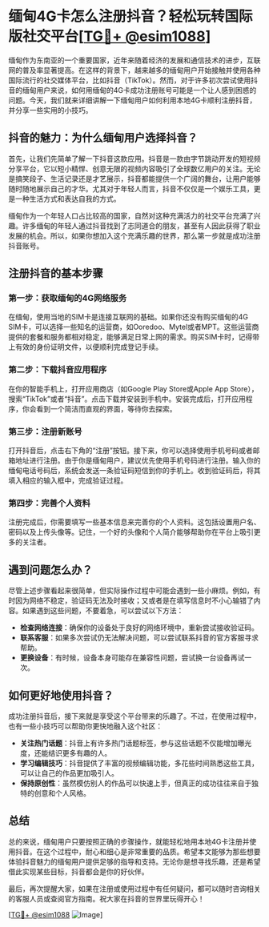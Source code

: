 # 缅甸4G卡怎么注册抖音？轻松玩转国际版社交平台[[TG💪+ @esim1088](https://t.me/s/esim1088)]

缅甸作为东南亚的一个重要国家，近年来随着经济的发展和通信技术的进步，互联网的普及率显著提高。在这样的背景下，越来越多的缅甸用户开始接触并使用各种国际流行的社交媒体平台，比如抖音（TikTok）。然而，对于许多初次尝试使用抖音的缅甸用户来说，如何用缅甸的4G卡成功注册账号可能是一个让人感到困惑的问题。今天，我们就来详细讲解一下缅甸用户如何利用本地4G卡顺利注册抖音，并分享一些实用的小技巧。

## 抖音的魅力：为什么缅甸用户选择抖音？

首先，让我们先简单了解一下抖音这款应用。抖音是一款由字节跳动开发的短视频分享平台，它以短小精悍、创意无限的视频内容吸引了全球数亿用户的关注。无论是搞笑段子、生活记录还是才艺展示，抖音都能提供一个广阔的舞台，让用户能够随时随地展示自己的才华。尤其对于年轻人而言，抖音不仅仅是一个娱乐工具，更是一种生活方式和表达自我的方式。

缅甸作为一个年轻人口占比较高的国家，自然对这种充满活力的社交平台充满了兴趣。许多缅甸的年轻人通过抖音找到了志同道合的朋友，甚至有人因此获得了职业发展的机会。所以，如果你想加入这个充满乐趣的世界，那么第一步就是成功注册抖音账号。

## 注册抖音的基本步骤

### 第一步：获取缅甸的4G网络服务

在缅甸，使用当地的SIM卡是连接互联网的基础。如果你还没有购买缅甸的4G SIM卡，可以选择一些知名的运营商，如Ooredoo、Mytel或者MPT。这些运营商提供的套餐和服务都相对稳定，能够满足日常上网的需求。购买SIM卡时，记得带上有效的身份证明文件，以便顺利完成登记手续。

### 第二步：下载抖音应用程序

在你的智能手机上，打开应用商店（如Google Play Store或Apple App Store），搜索“TikTok”或者“抖音”。点击下载并安装到手机中。安装完成后，打开应用程序，你会看到一个简洁而直观的界面，等待你去探索。

### 第三步：注册新账号

打开抖音后，点击右下角的“注册”按钮。接下来，你可以选择使用手机号码或者邮箱地址进行注册。由于你是缅甸用户，建议优先使用手机号码进行注册。输入你的缅甸电话号码后，系统会发送一条验证码短信到你的手机上。收到验证码后，将其填入相应的输入框中，完成验证过程。

### 第四步：完善个人资料

注册完成后，你需要填写一些基本信息来完善你的个人资料。这包括设置用户名、密码以及上传头像等。记住，一个好的头像和个人简介能够帮助你在平台上吸引更多的关注者。

## 遇到问题怎么办？

尽管上述步骤看起来很简单，但实际操作过程中可能会遇到一些小麻烦。例如，有时因为网络不稳定，验证码无法及时接收；又或者是在填写信息时不小心输错了内容。如果遇到这些问题，不要着急，可以尝试以下方法：

- **检查网络连接**：确保你的设备处于良好的网络环境中，重新尝试接收验证码。
- **联系客服**：如果多次尝试仍无法解决问题，可以尝试联系抖音的官方客服寻求帮助。
- **更换设备**：有时候，设备本身可能存在兼容性问题，尝试换一台设备再试一次。

## 如何更好地使用抖音？

成功注册抖音后，接下来就是享受这个平台带来的乐趣了。不过，在使用过程中，也有一些小技巧可以帮助你更快地融入这个社区：

- **关注热门话题**：抖音上有许多热门话题标签，参与这些话题不仅能增加曝光度，还能结识更多有趣的人。
- **学习编辑技巧**：抖音提供了丰富的视频编辑功能，多花些时间熟悉这些工具，可以让自己的作品更加吸引人。
- **保持原创性**：虽然模仿别人的作品可以快速上手，但真正的成功往往来自于独特的创意和个人风格。

## 总结

总的来说，缅甸用户只要按照正确的步骤操作，就能轻松地用本地4G卡注册并使用抖音。在这个过程中，耐心和细心是非常重要的品质。希望本文能够为那些想要体验抖音魅力的缅甸用户提供足够的指导和支持。无论你是想寻找乐趣，还是希望借此实现某些目标，抖音都会是你的好伙伴。

最后，再次提醒大家，如果在注册或使用过程中有任何疑问，都可以随时咨询相关的客服人员或查阅官方指南。祝大家在抖音的世界里玩得开心！

[[TG💪+ @esim1088](https://t.me/s/esim1088) ![Image](https://i.postimg.cc/4NQfJmqS/Snipaste-2025-05-13-00-14-12.png)]